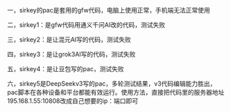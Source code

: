 一，sirkey的pac是套用的gfw代码，电脑上使用正常，手机端无法正常使用

二，sirkey1：是gfw代码用通义千问AI改的代码，测试失败

三，sirkey2：是让混元AI写的代码，测试失败

四，sirkey3：是让grok3AI写的代码，测试失败

五，sirkey4：是让豆包写的pac，测试失败

六，sirkey5是DeepSeekv3写的pac，多轮测试结果，v3代码编辑能力胜出，pac脚本在各种设备和平台都能有效运行。使用方法，直接把代码里的服务器地址195.168.1.55:10808改成自己想要的ip：端口即可
